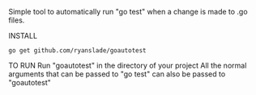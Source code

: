 Simple tool to automatically run "go test" when a change is made to .go files.

INSTALL
```
go get github.com/ryanslade/goautotest
```

TO RUN
Run "goautotest" in the directory of your project
All the normal arguments that can be passed to "go test" can also be passed to "goautotest"

